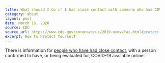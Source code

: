 ```yaml
---
title: What should I do if I had close contact with someone who has COVID-19?
category: about
layout: post
date: March 16, 2020
source: CDC
source_url: https://www.cdc.gov/coronavirus/2019-ncov/faq.html#protect
excerpt: How to Protect Yourself
---
```


There is information for <a href="https://www.cdc.gov/coronavirus/2019-ncov/hcp/guidance-prevent-spread.html"> people who have had close contact,</a> with a person confirmed to have, or being evaluated for, COVID-19 
available online.


